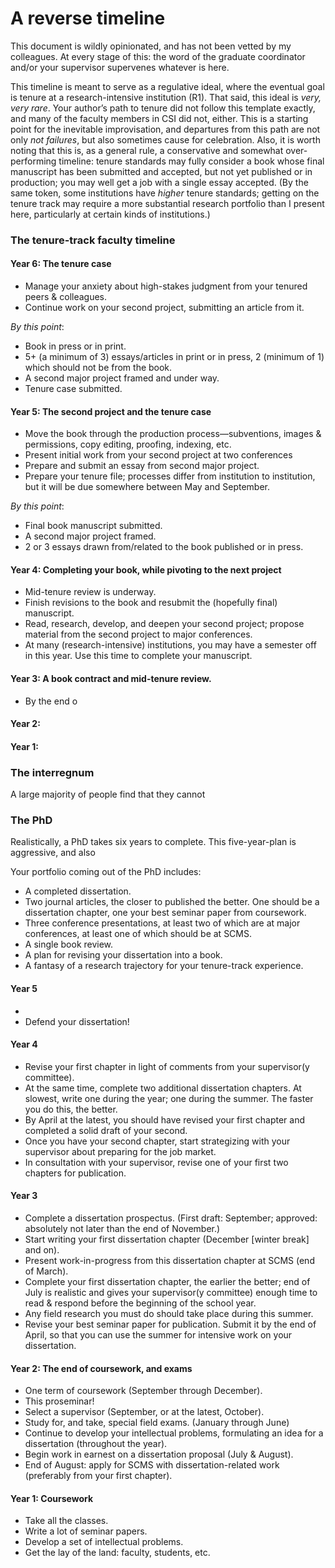 # A reverse timeline
This document is wildly opinionated, and has not been vetted by my colleagues. At every stage of this: the word of the graduate coordinator and/or your supervisor supervenes whatever is here.

This timeline is meant to serve as a regulative ideal, where the eventual goal is tenure at a research-intensive institution (R1). That said, this ideal is _very, very rare_. Your author’s path to tenure did not follow this template exactly, and many of the faculty members in CSI did not, either. This is a starting point for the inevitable improvisation, and departures from this path are not only _not failures_, but also sometimes cause for celebration. Also, it is worth noting that this is, as a general rule, a conservative and somewhat over-performing timeline: tenure standards may fully consider a book whose final manuscript has been submitted and accepted, but not yet published or in production; you may well get a job with a single essay accepted. (By the same token, some institutions have _higher_ tenure standards; getting on the tenure track may require a more substantial research portfolio than I present here, particularly at certain kinds of institutions.)

### The tenure-track faculty timeline
#### Year 6: The tenure case
* Manage your anxiety about high-stakes judgment from your tenured peers & colleagues.
* Continue work on your second project, submitting an article from it.

_By this point_:
* Book in press or in print.
* 5+ (a minimum of 3) essays/articles in print or in press, 2 (minimum of 1) which should not be from the book.
* A second major project framed and under way.
* Tenure case submitted.

#### Year 5: The second project and the tenure case
* Move the book through the production process—subventions, images & permissions, copy editing, proofing, indexing, etc.
* Present initial work from your second project at two conferences
* Prepare and submit an essay from second major project.
* Prepare your tenure file; processes differ from institution to institution, but it will be due somewhere between May and September.

_By this point_:
* Final book manuscript submitted.
* A second major project framed.
* 2 or 3 essays drawn from/related to the book published or in press.

#### Year 4: Completing your book, while pivoting to the next project
* Mid-tenure review is underway.
* Finish revisions to the book and resubmit the (hopefully final) manuscript.
* Read, research, develop, and deepen your second project; propose material from the second project to major conferences.
* At many (research-intensive) institutions, you may have a semester off in this year. Use this time to complete your manuscript.

#### Year 3: A book contract and mid-tenure review.
* By the end o

#### Year 2:

#### Year 1:

### The interregnum
A large majority of people find that they cannot

### The PhD
Realistically, a PhD takes six years to complete. This five-year-plan is aggressive, and also 

Your portfolio coming out of the PhD includes:
* A completed dissertation.
* Two journal articles, the closer to published the better. One should be a dissertation chapter, one your best seminar paper from coursework.
* Three conference presentations, at least two of which are at major conferences, at least one of which should be at SCMS.
* A single book review.
* A plan for revising your dissertation into a book.
* A fantasy of a research trajectory for your tenure-track experience.

#### Year 5
*
* Defend your dissertation!

#### Year 4
* Revise your first chapter in light of comments from your supervisor(y committee).
* At the same time, complete two additional dissertation chapters. At slowest, write one during the year; one during the summer. The faster you do this, the better.
* By April at the latest, you should have revised your first chapter and completed a solid draft of your second.
* Once you have your second chapter, start strategizing with your supervisor about preparing for the job market.
* In consultation with your supervisor, revise one of your first two chapters for publication.

#### Year 3
* Complete a dissertation prospectus. (First draft: September; approved: absolutely not later than the end of November.)
* Start writing your first dissertation chapter (December [winter break] and on).
* Present work-in-progress from this dissertation chapter at SCMS (end of March).
* Complete your first dissertation chapter, the earlier the better; end of July is realistic and gives your supervisor(y committee) enough time to read & respond before the beginning of the school year.
* Any field research you must do should take place during this summer.
* Revise your best seminar paper for publication. Submit it by the end of April, so that you can use the summer for intensive work on your dissertation.

#### Year 2: The end of coursework, and exams
* One term of coursework (September through December).
* This proseminar!
* Select a supervisor (September, or at the latest, October).
* Study for, and take, special field exams. (January through June)
* Continue to develop your intellectual problems, formulating an idea for a dissertation (throughout the year).
* Begin work in earnest on a dissertation proposal (July & August).
* End of August: apply for SCMS with dissertation-related work (preferably from your first chapter).

#### Year 1: Coursework
* Take all the classes.
* Write a lot of seminar papers.
* Develop a set of intellectual problems.
* Get the lay of the land: faculty, students, etc.
